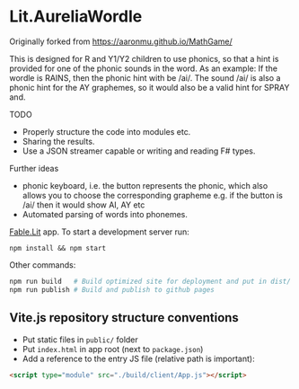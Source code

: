 # Lit.AureliaWordle

Originally forked from https://aaronmu.github.io/MathGame/

This is designed for R and Y1/Y2 children to use phonics, so that a hint is provided for one of the phonic sounds in the word.
As an example:
If the wordle is RAINS, then the phonic hint with be /ai/.
The sound /ai/ is also a phonic hint for the AY graphemes, so it would also be a valid
hint for SPRAY and.

TODO
* Properly structure the code into modules etc.
* Sharing the results.
* Use a JSON streamer capable or writing and reading F# types.

Further ideas
* phonic keyboard, i.e. the button represents the phonic, which also allows you to choose the corresponding grapheme
    e.g. if the button is /ai/ then it would show AI, AY etc
* Automated parsing of words into phonemes.

[Fable.Lit](https://github.com/fable-compiler/Fable.Lit) app. To start a development server run:

```
npm install && npm start
```

Other commands:

```bash
npm run build   # Build optimized site for deployment and put in dist/
npm run publish # Build and publish to github pages
```

## Vite.js repository structure conventions

- Put static files in `public/` folder
- Put `index.html` in app root (next to `package.json`)
- Add a reference to the entry JS file (relative path is important):

```html
<script type="module" src="./build/client/App.js"></script>
```
